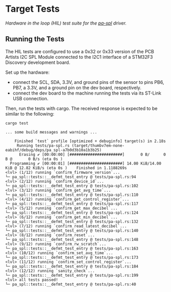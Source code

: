# Target Tests

*Hardware in the loop (HIL) test suite for the
[pa-spl](https://github.com/EngJay/pa-spl) driver.*

## Running the Tests

The HIL tests are configured to use a 0x32 or 0x33 version of the PCB Artists
I2C SPL Module connected to the I2C1 interface of a STM32F3 Discovery
development board.

Set up the hardware:

- connect the SCL, SDA, 3.3V, and ground pins of the sensor to pins PB6, PB7,
  a 3.3V, and a ground pin on the dev board, respectively.
- connect the dev board to the machine running the tests via its ST-Link USB
  connection.  

Then, run the tests with cargo. The received response is expected to be similar
to the following:

```cli
cargo test

... some build messages and warnings ...

    Finished `test` profile [optimized + debuginfo] target(s) in 2.18s
     Running tests/pa-spl.rs (target/thumbv7em-none-eabihf/debug/deps/pa_spl-a7b0d3b10a1b3b25)
      Erasing ✔ [00:00:00] [#######################]       0 B/      0 B @       0 B/s (eta 0s )
  Programming ✔ [00:00:01] [#######################] 14.00 KiB/14.00 KiB @ 12.82 KiB/s (eta 0s )    Finished in 1.1188269s
<lvl> (1/12) running `confirm_firmware_version`...
└─ pa_spl::tests::__defmt_test_entry @ tests/pa-spl.rs:94  
<lvl> (2/12) running `confirm_device_id`...
└─ pa_spl::tests::__defmt_test_entry @ tests/pa-spl.rs:102 
<lvl> (3/12) running `confirm_get_avg_time`...
└─ pa_spl::tests::__defmt_test_entry @ tests/pa-spl.rs:110 
<lvl> (4/12) running `confirm_get_control_register`...
└─ pa_spl::tests::__defmt_test_entry @ tests/pa-spl.rs:117 
<lvl> (5/12) running `confirm_get_max_decibel`...
└─ pa_spl::tests::__defmt_test_entry @ tests/pa-spl.rs:124 
<lvl> (6/12) running `confirm_get_min_decibel`...
└─ pa_spl::tests::__defmt_test_entry @ tests/pa-spl.rs:132 
<lvl> (7/12) running `confirm_read_latest_decibel`...
└─ pa_spl::tests::__defmt_test_entry @ tests/pa-spl.rs:140 
<lvl> (8/12) running `confirm_reset`...
└─ pa_spl::tests::__defmt_test_entry @ tests/pa-spl.rs:148 
<lvl> (9/12) running `confirm_rw_scratch`...
└─ pa_spl::tests::__defmt_test_entry @ tests/pa-spl.rs:163 
<lvl> (10/12) running `confirm_set_avg_time`...
└─ pa_spl::tests::__defmt_test_entry @ tests/pa-spl.rs:173 
<lvl> (11/12) running `confirm_set_control_register`...
└─ pa_spl::tests::__defmt_test_entry @ tests/pa-spl.rs:184 
<lvl> (12/12) running `sanity_check`...
└─ pa_spl::tests::__defmt_test_entry @ tests/pa-spl.rs:199 
<lvl> all tests passed!
└─ pa_spl::tests::__defmt_test_entry @ tests/pa-spl.rs:40  

```
